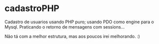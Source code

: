 # cadastroPHP
Cadastro de usuarios usando PHP puro; usando PDO como engine para o Mysql. Praticando o retorno de mensagens com sessions...

Não tá com a melhor estrutura, mas aos poucos irei melhorando. :)
